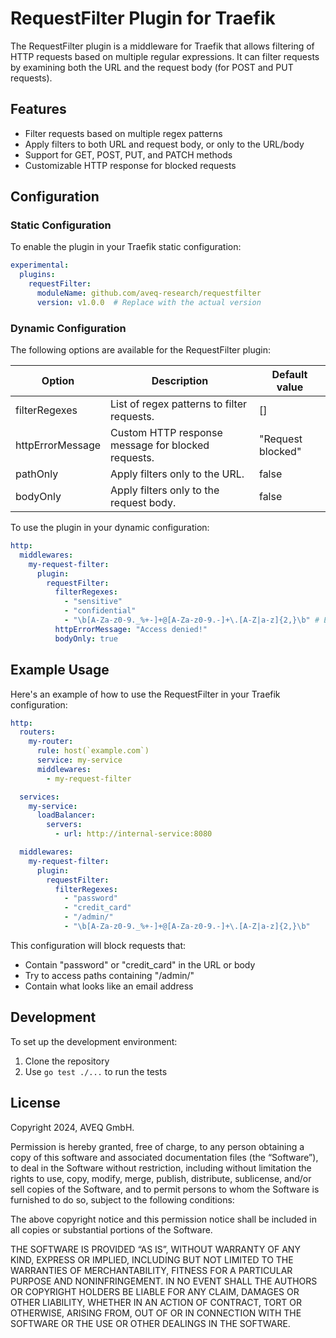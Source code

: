 # RequestFilter Plugin for Traefik

The RequestFilter plugin is a middleware for Traefik that allows filtering of HTTP requests based on multiple regular expressions. It can filter requests by examining both the URL and the request body (for POST and PUT requests).

## Features

- Filter requests based on multiple regex patterns
- Apply filters to both URL and request body, or only to the URL/body
- Support for GET, POST, PUT, and PATCH methods
- Customizable HTTP response for blocked requests

## Configuration

### Static Configuration

To enable the plugin in your Traefik static configuration:

```yaml
experimental:
  plugins:
    requestFilter:
      moduleName: github.com/aveq-research/requestfilter
      version: v1.0.0  # Replace with the actual version
```

### Dynamic Configuration

The following options are available for the RequestFilter plugin:

| Option           | Description                                        | Default value     |
| ---------------- | -------------------------------------------------- | ----------------- |
| filterRegexes    | List of regex patterns to filter requests.         | []                |
| httpErrorMessage | Custom HTTP response message for blocked requests. | "Request blocked" |
| pathOnly         | Apply filters only to the URL.                     | false             |
| bodyOnly         | Apply filters only to the request body.            | false             |

To use the plugin in your dynamic configuration:

```yaml
http:
  middlewares:
    my-request-filter:
      plugin:
        requestFilter:
          filterRegexes:
            - "sensitive"
            - "confidential"
            - "\b[A-Za-z0-9._%+-]+@[A-Za-z0-9.-]+\.[A-Z|a-z]{2,}\b" # Email pattern
          httpErrorMessage: "Access denied!"
          bodyOnly: true
```

## Example Usage

Here's an example of how to use the RequestFilter in your Traefik configuration:

```yaml
http:
  routers:
    my-router:
      rule: host(`example.com`)
      service: my-service
      middlewares:
        - my-request-filter

  services:
    my-service:
      loadBalancer:
        servers:
          - url: http://internal-service:8080

  middlewares:
    my-request-filter:
      plugin:
        requestFilter:
          filterRegexes:
            - "password"
            - "credit_card"
            - "/admin/"
            - "\b[A-Za-z0-9._%+-]+@[A-Za-z0-9.-]+\.[A-Z|a-z]{2,}\b"
```

This configuration will block requests that:

- Contain "password" or "credit_card" in the URL or body
- Try to access paths containing "/admin/"
- Contain what looks like an email address

## Development

To set up the development environment:

1. Clone the repository
2. Use `go test ./...` to run the tests

## License

Copyright 2024, AVEQ GmbH.

Permission is hereby granted, free of charge, to any person obtaining a copy of this software and associated documentation files (the “Software”), to deal in the Software without restriction, including without limitation the rights to use, copy, modify, merge, publish, distribute, sublicense, and/or sell copies of the Software, and to permit persons to whom the Software is furnished to do so, subject to the following conditions:

The above copyright notice and this permission notice shall be included in all copies or substantial portions of the Software.

THE SOFTWARE IS PROVIDED “AS IS”, WITHOUT WARRANTY OF ANY KIND, EXPRESS OR IMPLIED, INCLUDING BUT NOT LIMITED TO THE WARRANTIES OF MERCHANTABILITY, FITNESS FOR A PARTICULAR PURPOSE AND NONINFRINGEMENT. IN NO EVENT SHALL THE AUTHORS OR COPYRIGHT HOLDERS BE LIABLE FOR ANY CLAIM, DAMAGES OR OTHER LIABILITY, WHETHER IN AN ACTION OF CONTRACT, TORT OR OTHERWISE, ARISING FROM, OUT OF OR IN CONNECTION WITH THE SOFTWARE OR THE USE OR OTHER DEALINGS IN THE SOFTWARE.
